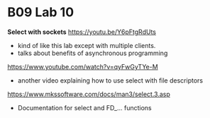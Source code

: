 # B09 Lab 10
**Select with sockets**
https://youtu.be/Y6pFtgRdUts
- kind of like this lab except with multiple clients.
- talks about benefits of asynchronous programming

https://www.youtube.com/watch?v=qyFwGyTYe-M
- another video explaining how to use select with file descriptors

https://www.mkssoftware.com/docs/man3/select.3.asp
- Documentation for select and FD_... functions